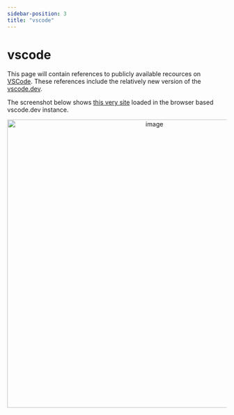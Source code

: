 ```yaml
---
sidebar-position: 3
title: "vscode"
---
```


# vscode

This page will contain references to publicly available recources on [VSCode](https://code.visualstudio.com/). These references include the relatively new version of the [vscode.dev](https://code.visualstudio.com/blogs/2021/10/20/vscode-dev). 

The screenshot below shows [this very site](https://github.com/adriatic/tandem) loaded in the browser based vscode.dev instance.

<p align="center">
  <img width="660" alt="image" src="https://user-images.githubusercontent.com/2712405/163851715-ce546100-2f44-4d6b-a4f7-d2d38fa15354.png" />
</p>

